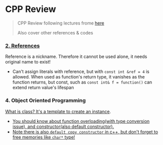 # CPP Review
> CPP Review following lectures frome [here](https://modoocode.com/135)
>
> Also cover other references & codes

### [2. References](https://github.com/hashnut/CPP_Review/blob/main/codes/2.cpp)

Reference is a nickname. Therefore it cannot be used alone, it needs original name to exist!

+ Can't assign literals with reference, but with `const int &ref = 4` is allowed. When used as function's return type, it vanishes as the function returns, but const, such as `const int& f = function()` can extend return value's lifespan

### 4. Object Oriented Programming

[What is class? It's a template to create an instance](https://github.com/hashnut/CPP_Review/blob/main/codes/4-1.cpp). 
+ [You should know about function overloading(with type conversion issue), and constructor(also default constructor).](https://github.com/hashnut/CPP_Review/blob/main/codes/4-2.cpp)
+ [Note there is also `default copy constructor` in c++, but don't forget to free memories like `char*` type!](https://github.com/hashnut/CPP_Review/blob/main/codes/4-3.cpp)


